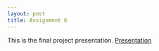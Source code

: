 ```yaml
---
layout: post
title: Assignment 6
---
```

This is the final project presentation.
[Presentation](https://jbarreto11.github.io/task-6-be-presentable)
